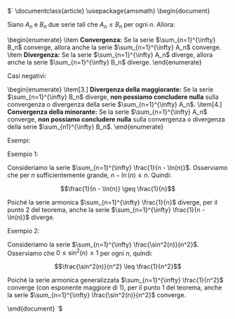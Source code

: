 $` \documentclass{article}
\usepackage{amsmath} 
\begin{document}

Siano $A_n$ e $B_n$ due serie tali che $A_n \leq B_n$ per ogni $n$. Allora:

\begin{enumerate}
    \item **Convergenza:** Se la serie $\sum_{n=1}^{\infty} B_n$ converge, allora anche la serie $\sum_{n=1}^{\infty} A_n$ converge.
    \item **Divergenza:** Se la serie $\sum_{n=1}^{\infty} A_n$ diverge, allora anche la serie $\sum_{n=1}^{\infty} B_n$ diverge.
\end{enumerate}

Casi negativi:

\begin{enumerate}
    \item[3.] **Divergenza della maggiorante:** Se la serie $\sum_{n=1}^{\infty} B_n$ diverge, **non possiamo concludere nulla** sulla convergenza o divergenza della serie $\sum_{n=1}^{\infty} A_n$.
    \item[4.] **Convergenza della minorante:** Se la serie $\sum_{n=1}^{\infty} A_n$ converge, **non possiamo concludere nulla** sulla convergenza o divergenza della serie $\sum_{n1}^{\infty} B_n$.
\end{enumerate}

Esempi:

Esempio 1:

Consideriamo la serie $\sum_{n=1}^{\infty} \frac{1}{n - \ln(n)}$. Osserviamo che per $n$ sufficientemente grande, $n - \ln(n) \leq n$. Quindi:

$$\frac{1}{n - \ln(n)} \geq \frac{1}{n}$$

Poiché la serie armonica $\sum_{n=1}^{\infty} \frac{1}{n}$ diverge, per il punto 2 del teorema, anche la serie $\sum_{n=1}^{\infty} \frac{1}{n - \ln(n)}$ diverge.

Esempio 2:

Consideriamo la serie $\sum_{n=1}^{\infty} \frac{\sin^2(n)}{n^2}$. Osserviamo che $0 \leq \sin^2(n) \leq 1$ per ogni $n$, quindi:

$$\frac{\sin^2(n)}{n^2} \leq \frac{1}{n^2}$$

Poiché la serie armonica generalizzata $\sum_{n=1}^{\infty} \frac{1}{n^2}$ converge (con esponente maggiore di 1), per il punto 1 del teorema, anche la serie $\sum_{n=1}^{\infty} \frac{\sin^2(n)}{n^2}$ converge.

\end{document} `$
